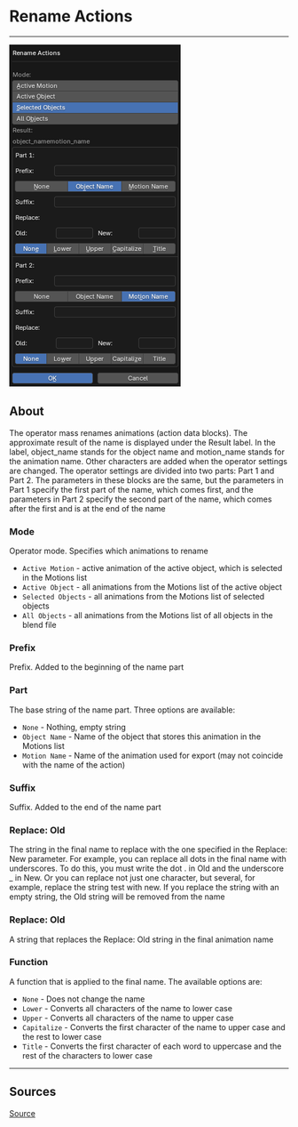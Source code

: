 # Rename Actions

___

![alt text](assets/images/operator-rename-actions.png)

## About

The operator mass renames animations (action data blocks). The approximate result of the name is displayed under the Result label. In the label, object_name stands for the object name and motion_name stands for the animation name. Other characters are added when the operator settings are changed. The operator settings are divided into two parts: Part 1 and Part 2. The parameters in these blocks are the same, but the parameters in Part 1 specify the first part of the name, which comes first, and the parameters in Part 2 specify the second part of the name, which comes after the first and is at the end of the name

### Mode

Operator mode. Specifies which animations to rename

- `Active Motion` - active animation of the active object, which is selected in the Motions list
- `Active Object` - all animations from the Motions list of the active object
- `Selected Objects` - all animations from the Motions list of selected objects
- `All Objects` - all animations from the Motions list of all objects in the blend file

### Prefix

Prefix. Added to the beginning of the name part

### Part

The base string of the name part. Three options are available:

- `None` - Nothing, empty string
- `Object Name` - Name of the object that stores this animation in the Motions list
- `Motion Name` - Name of the animation used for export (may not coincide with the name of the action)

### Suffix

Suffix. Added to the end of the name part

### Replace: Old

The string in the final name to replace with the one specified in the Replace: New parameter. For example, you can replace all dots in the final name with underscores. To do this, you must write the dot . in Old and the underscore _ in New. Or you can replace not just one character, but several, for example, replace the string test with new. If you replace the string with an empty string, the Old string will be removed from the name

### Replace: Old

A string that replaces the Replace: Old string in the final animation name

### Function

A function that is applied to the final name. The available options are:

- `None` - Does not change the name
- `Lower` - Converts all characters of the name to lower case
- `Upper` - Converts all characters of the name to upper case
- `Capitalize` - Converts the first character of the name to upper case and the rest to lower case
- `Title` - Converts the first character of each word to uppercase and the rest of the characters to lower case

___

## Sources

[Source](https://github.com/PavelBlend/blender-xray/wiki/Panel-Batch-Tools#rename-actions)
